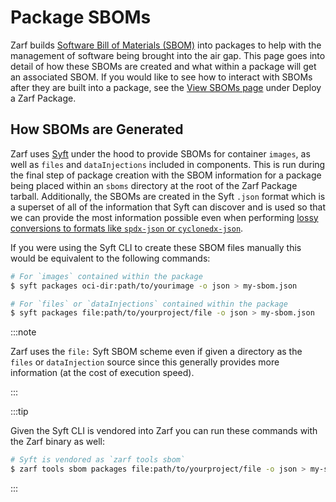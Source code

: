 # Package SBOMs

Zarf builds [Software Bill of Materials (SBOM)](https://www.linuxfoundation.org/tools/the-state-of-software-bill-of-materials-sbom-and-cybersecurity-readiness/) into packages to help with the management of software being brought into the air gap.  This page goes into detail of how these SBOMs are created and what within a package will get an associated SBOM.  If you would like to see how to interact with SBOMs after they are built into a package, see the [View SBOMs page](../4-deploy-a-zarf-package/4-view-sboms.md) under Deploy a Zarf Package.

## How SBOMs are Generated

Zarf uses [Syft](https://github.com/anchore/syft) under the hood to provide SBOMs for container `images`, as well as `files` and `dataInjections` included in components.  This is run during the final step of package creation with the SBOM information for a package being placed within an `sboms` directory at the root of the Zarf Package tarball.  Additionally, the SBOMs are created in the Syft `.json` format which is a superset of all of the information that Syft can discover and is used so that we can provide the most information possible even when performing [lossy conversions to formats like `spdx-json` or `cyclonedx-json`](../4-deploy-a-zarf-package/4-view-sboms.md#sboms-built-into-packages).

If you were using the Syft CLI to create these SBOM files manually this would be equivalent to the following commands:

```bash
# For `images` contained within the package
$ syft packages oci-dir:path/to/yourimage -o json > my-sbom.json
```

```bash
# For `files` or `dataInjections` contained within the package
$ syft packages file:path/to/yourproject/file -o json > my-sbom.json
```

:::note

Zarf uses the `file:` Syft SBOM scheme even if given a directory as the `files` or `dataInjection` source since this generally provides more information (at the cost of execution speed).

:::

:::tip

Given the Syft CLI is vendored into Zarf you can run these commands with the Zarf binary as well:

```bash
# Syft is vendored as `zarf tools sbom`
$ zarf tools sbom packages file:path/to/yourproject/file -o json > my-sbom.json
```

:::
